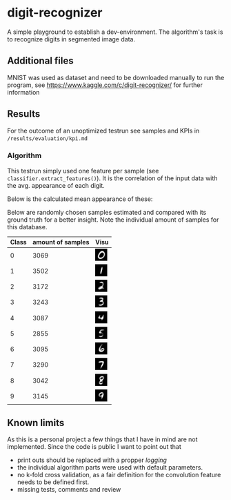 # digit-recognizer
A simple playground to establish a dev-environment. The algorithm's task is to recognize digits in segmented image data.

## Additional files
MNIST was used as dataset and need to be downloaded manually to run the program, see https://www.kaggle.com/c/digit-recognizer/ for further information

## Results

For the outcome of an unoptimized testrun see samples and KPIs in `/results/evaluation/kpi.md`

### Algorithm

This testrun simply used one feature per sample (see `classifier.extract_features()`). It is the correlation of the input data with the avg. appearance of each digit.

Below is the calculated mean appearance of these:

Below are randomly chosen samples estimated and compared with its ground truth for a better insight. Note the individual amount of samples for this database.

| Class     | amount of samples |  Visu                                                     |
|-----------|-------------------|-----------------------------------------------------------|
| 0         | 3069              | ![Averaged appearance of 0](./results/comparables/0.png)  |
| 1         | 3502              | ![Averaged appearance of 0](./results/comparables/1.png)  |
| 2         | 3172              | ![Averaged appearance of 0](./results/comparables/2.png)  |
| 3         | 3243              | ![Averaged appearance of 0](./results/comparables/3.png)  |
| 4         | 3087              | ![Averaged appearance of 0](./results/comparables/4.png)  |
| 5         | 2855              | ![Averaged appearance of 0](./results/comparables/5.png)  |
| 6         | 3095              | ![Averaged appearance of 0](./results/comparables/6.png)  |
| 7         | 3290              | ![Averaged appearance of 0](./results/comparables/7.png)  |
| 8         | 3042              | ![Averaged appearance of 0](./results/comparables/8.png)  |
| 9         | 3145              | ![Averaged appearance of 0](./results/comparables/9.png)  |

## Known limits

As this is a personal project a few things that I have in mind are not implemented. Since the code is public I want to point out that

- print outs should be replaced with a propper *logging*
- the individual algorithm parts were used with default parameters.
- no k-fold cross validation, as a fair definition for the convolution feature needs to be defined first.
- missing tests, comments and review
